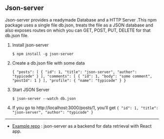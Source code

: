 ## Json-server

Json-server provides a readymade Database and a HTTP Server .This npm package uses a single file db.json, treats the file as a JSON database and also exposes routes on which you can GET, POST, PUT, DELETE for that db.json file.

1.  Install json-server

    ``$ npm install -g json-server
    ``
2.  Create a db.json file with some data

    ``
    {
  "posts": [
    { "id": 1, "title": "json-server", "author": "typicode" }
  ],
  "comments": [
    { "id": 1, "body": "some comment", "postId": 1 }
  ],
  "profile": { "name": "typicode" }
}
    ``
3. Start JSON Server

    ``
    $ json-server --watch db.json
    ``

4. If you go to http://localhost:3000/posts/1, you'll get
    ``
    { "id": 1, "title": "json-server", "author": "typicode" }
    ``

***
* [Example repo](https://github.com/jen0828/blog-react) : json-server as a backend for data retrieval with React app.